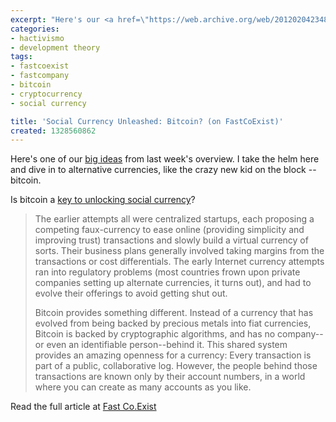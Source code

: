 ```yaml
---
excerpt: "Here's our <a href=\"https://web.archive.org/web/20120204234806/https://www.fastcoexist.com/1679221/5-big-ideas-for-a-new-economy\">cryptocurrenct FastCo big idea</a> from last week"
categories:
- hactivismo
- development theory
tags:
- fastcoexist
- fastcompany
- bitcoin
- cryptocurrency
- social currency

title: 'Social Currency Unleashed: Bitcoin? (on FastCoExist)'
created: 1328560862
---
```

Here's one of our <a href="https://web.archive.org/web/20120204234806/https://www.fastcoexist.com/1679221/5-big-ideas-for-a-new-economy">big ideas</a> from last week's overview.  I take the helm here and dive in to alternative currencies, like the crazy new kid on the block -- bitcoin.

Is bitcoin a <a href="https://www.fastcoexist.com/1679259/big-ideas-for-a-new-economy-social-currency-unleashed">key to unlocking social currency</a>?

<blockquote> The earlier attempts all were centralized startups, each proposing a competing faux-currency to ease online (providing simplicity and improving trust) transactions and slowly build a virtual currency of sorts. Their business plans generally involved taking margins from the transactions or cost differentials. The early Internet currency attempts ran into regulatory problems (most countries frown upon private companies setting up alternate currencies, it turns out), and had to evolve their offerings to avoid getting shut out.

Bitcoin provides something different. Instead of a currency that has evolved from being backed by precious metals into fiat currencies, Bitcoin is backed by cryptographic algorithms, and has no company--or even an identifiable person--behind it. This shared system provides an amazing openness for a currency: Every transaction is part of a public, collaborative log. However, the people behind those transactions are known only by their account numbers, in a world where you can create as many accounts as you like.</blockquote>

Read the full article at <a href="https://web.archive.org/web/20120204234806/https://www.fastcoexist.com/1679221/5-big-ideas-for-a-new-economy">Fast Co.Exist</a>
<!--break-->
